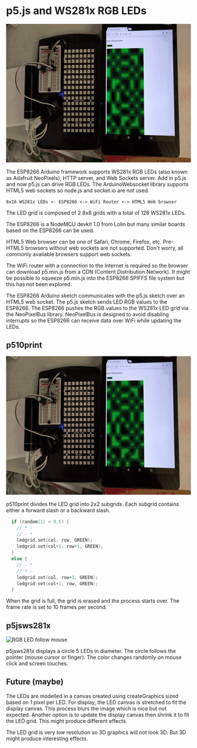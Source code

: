 p5.js and WS281x RGB LEDs
=========================

![RGB LED 10PRINT](./images/10print.gif)

The ESP8266 Arduino framework supports WS281x RGB LEDs (also known as Adafruit
NeoPixels), HTTP server, and Web Sockets server. Add in p5.js and now p5.js can
drive RGB LEDs. The ArduinoWebsocket library supports HTML5 web sockets so
node.js and socket.io are not used.

```
8x16 WS281x LEDs <- ESP8266 <-> WiFi Router <-> HTML5 Web browser
```

The LED grid is composed of 2 8x8 grids with a total of 128 WS281x LEDs.

The ESP8266 is a NodeMCU devkit 1.0 from Lolin but many similar boards based
on the ESP8266 can be used.

HTML5 Web browser can be one of Safari, Chrome, Firefox, etc. Pre-HTML5
browsers without web sockets are not supported. Don't worry, all commonly
available browsers support web sockets.

The WiFi router with a connection to the Internet is required so the browser
can download p5.min.js from a CDN (Content Distribution Network). It might be
possible to squeeze p5.min.js into the ESP8266 SPIFFS file system but this has
not been explored.

The ESP8266 Arduino sketch communicates with the p5.js sketch over an HTML5 web
socket. The p5.js sketch sends LED RGB values to the ESP8266. The ESP8266
pushes the RGB values to the WS281x LED grid via the NeoPixelBus library.
NeoPixelBus is designed to avoid disabling interrupts so the ESP8266 can
receive data over WiFi while updating the LEDs.

## p510print

![RGB LED 10PRINT](./images/10print.gif)

p510print divides the LED grid into 2x2 subgrids. Each subgrid contains either
a forward slash or a backward slash.

```C
  if (random(1) < 0.5) {
    // * -
    // - *
    ledgrid.set(col, row, GREEN);
    ledgrid.set(col+1, row+1, GREEN);
  }
  else {
    // - *
    // * -
    ledgrid.set(col, row+1, GREEN);
    ledgrid.set(col+1, row, GREEN);
  }
```

When the grid is full, the grid is erased and the process starts over. The
frame rate is set to 10 frames per second.

## p5jsws281x

![RGB LED follow mouse](./images/p5jsws821x.gif)

p5jsws281x displays a circle 5 LEDs in diameter. The circle follows the pointer
(mouse cursor or finger). The color changes randomly on mouse click and screen
touches.

## Future (maybe)

The LEDs are modelled in a canvas created using createGraphics sized based on 1
pixel per LED. For display, the LED canvas is stretched to fit the display
canvas. This process blurs the image which is nice but not expected.  Another
option is to update the display canvas then shrink it to fit the LED grid. This
might produce different effects.

The LED grid is very low resolution so 3D graphics will not look 3D. But 3D
might produce interesting effects.

